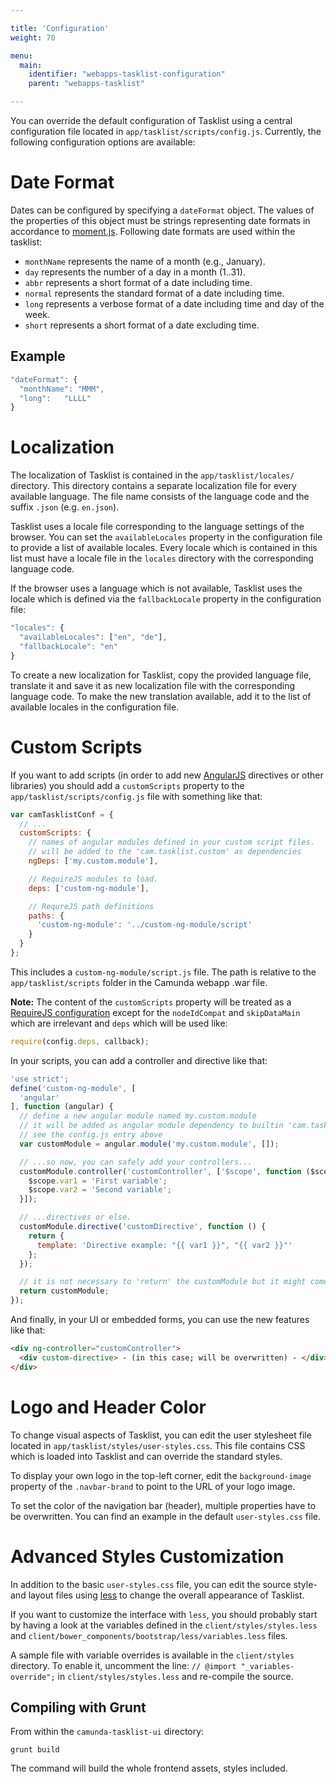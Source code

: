 ```yaml
---

title: 'Configuration'
weight: 70

menu:
  main:
    identifier: "webapps-tasklist-configuration"
    parent: "webapps-tasklist"

---
```



You can override the default configuration of Tasklist using a central configuration file
located in `app/tasklist/scripts/config.js`. Currently, the following configuration options are
available:

# Date Format

Dates can be configured by specifying a `dateFormat` object. The values of the properties of this
object must be strings representing date formats in accordance to
[moment.js](http://momentjs.com). Following date formats are used within the tasklist:

* `monthName` represents the name of a month (e.g., January).
* `day` represents the number of a day in a month (1..31).
* `abbr` represents a short format of a date including time.
* `normal` represents the standard format of a date including time.
* `long` represents a verbose format of a date including time and day of the week.
* `short` represents a short format of a date excluding time.


## Example

```javascript
"dateFormat": {
  "monthName": "MMM",
  "long":   "LLLL"
}
```


# Localization

The localization of Tasklist is contained in the `app/tasklist/locales/` directory. This
directory contains a separate localization file for every available language. The file name
consists of the language code and the suffix `.json` (e.g. `en.json`).

Tasklist uses a locale file corresponding to the language settings of the browser. You can
set the `availableLocales` property in the configuration file to provide a list of available
locales. Every locale which is contained in this list must have a locale file in the `locales`
directory with the corresponding language code.

If the browser uses a language which is not available, Tasklist uses the locale which is
defined via the `fallbackLocale` property in the configuration file:

```javascript
"locales": {
  "availableLocales": ["en", "de"],
  "fallbackLocale": "en"
}
```

To create a new localization for Tasklist, copy the provided language file, translate it and
save it as new localization file with the corresponding language code. To make the new translation
available, add it to the list of available locales in the configuration file.


# Custom Scripts

If you want to add scripts (in order to add new [AngularJS](https://angularjs.org) directives or
other libraries) you should add a `customScripts` property to the `app/tasklist/scripts/config.js`
file with something like that:

```javascript
var camTasklistConf = {
  // ...
  customScripts: {
    // names of angular modules defined in your custom script files.
    // will be added to the 'cam.tasklist.custom' as dependencies
    ngDeps: ['my.custom.module'],

    // RequireJS modules to load.
    deps: ['custom-ng-module'],

    // RequreJS path definitions
    paths: {
      'custom-ng-module': '../custom-ng-module/script'
    }
  }
};
```
This includes a `custom-ng-module/script.js` file. The path is relative to the
`app/tasklist/scripts` folder in the Camunda webapp .war file.

**Note:** The content of the `customScripts` property will be treated as a
[RequireJS configuration](http://requirejs.org/docs/api.html#config) except for the
`nodeIdCompat` and `skipDataMain` which are irrelevant and `deps` which will be used like:

```javascript
require(config.deps, callback);
```


In your scripts, you can add a controller and directive like that:

```javascript
'use strict';
define('custom-ng-module', [
  'angular'
], function (angular) {
  // define a new angular module named my.custom.module
  // it will be added as angular module dependency to builtin 'cam.tasklist.custom' module
  // see the config.js entry above
  var customModule = angular.module('my.custom.module', []);

  // ...so now, you can safely add your controllers...
  customModule.controller('customController', ['$scope', function ($scope) {
    $scope.var1 = 'First variable';
    $scope.var2 = 'Second variable';
  }]);

  // ...directives or else.
  customModule.directive('customDirective', function () {
    return {
      template: 'Directive example: "{{ var1 }}", "{{ var2 }}"'
    };
  });

  // it is not necessary to 'return' the customModule but it might come handy
  return customModule;
});
```

And finally, in your UI or embedded forms, you can use the new features like that:

```html
<div ng-controller="customController">
  <div custom-directive> - (in this case; will be overwritten) - </div>
</div>
```


# Logo and Header Color

To change visual aspects of Tasklist, you can edit the user stylesheet file located in
`app/tasklist/styles/user-styles.css`. This file contains CSS which is loaded into Tasklist
and can override the standard styles.

To display your own logo in the top-left corner, edit the `background-image` property of the
`.navbar-brand` to point to the URL of your logo image.

To set the color of the navigation bar (header), multiple properties have to be overwritten. You
can find an example in the default `user-styles.css` file.


# Advanced Styles Customization

In addition to the basic `user-styles.css` file, you can edit the source style- and layout files
using [less](http://lesscss.org/) to change the overall appearance of Tasklist.

If you want to customize the interface with `less`, you should probably start by having a look at the variables defined in the `client/styles/styles.less` and `client/bower_components/bootstrap/less/variables.less` files.

A sample file with variable overrides is available in the `client/styles` directory. To enable it,
uncomment the line:
`// @import "_variables-override";` in `client/styles/styles.less`
and re-compile the source.


## Compiling with Grunt

From within the `camunda-tasklist-ui` directory:
```
grunt build
```
The command will build the whole frontend assets, styles included.
